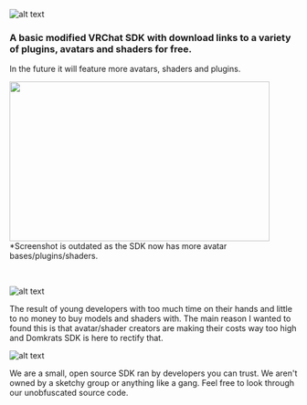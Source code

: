 
![alt text](https://media.discordapp.net/attachments/991794318220210258/996744531527610418/SDK_Panel_Banner.png)

### A basic modified VRChat SDK with download links to a variety of plugins, avatars and shaders for free. 
In the future it will feature more avatars, shaders and plugins.

<img src="https://i.imgur.com/NGxkS0H.png" width="455" height="280">
*Screenshot is outdated as the SDK now has more avatar bases/plugins/shaders.



⠀
⠀ 
⠀

![alt text](https://media.discordapp.net/attachments/991794318220210258/996745187609034833/2.png)

The result of young developers with too much time on their hands and little to no money to buy models and shaders with.
The main reason I wanted to found this is that avatar/shader creators are making their costs way too high and Domkrats SDK is here to rectify that.

![alt text](https://i.ibb.co/Zf8RbHd/3.png)

We are a small, open source SDK ran by developers you can trust. We aren't owned by a sketchy group or anything like a gang.
Feel free to look through our unobfuscated source code.


